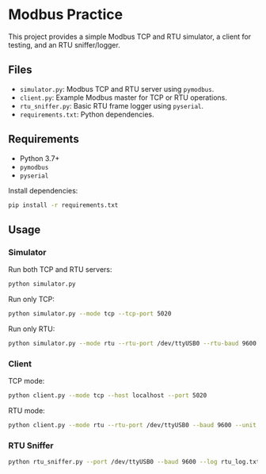 # Modbus Practice

This project provides a simple Modbus TCP and RTU simulator, a client for testing, and an RTU sniffer/logger.

## Files

- `simulator.py`: Modbus TCP and RTU server using `pymodbus`.
- `client.py`: Example Modbus master for TCP or RTU operations.
- `rtu_sniffer.py`: Basic RTU frame logger using `pyserial`.
- `requirements.txt`: Python dependencies.

## Requirements

- Python 3.7+
- `pymodbus`
- `pyserial`

Install dependencies:

```bash
pip install -r requirements.txt
```

## Usage

### Simulator

Run both TCP and RTU servers:

```bash
python simulator.py
```

Run only TCP:

```bash
python simulator.py --mode tcp --tcp-port 5020
```

Run only RTU:

```bash
python simulator.py --mode rtu --rtu-port /dev/ttyUSB0 --rtu-baud 9600
```

### Client

TCP mode:

```bash
python client.py --mode tcp --host localhost --port 5020
```

RTU mode:

```bash
python client.py --mode rtu --rtu-port /dev/ttyUSB0 --baud 9600 --unit 1
```

### RTU Sniffer

```bash
python rtu_sniffer.py --port /dev/ttyUSB0 --baud 9600 --log rtu_log.txt
```
